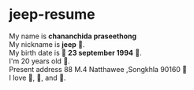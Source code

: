 # jeep-resume
My name is **chananchida praseethong**  
My nickname is **jeep** :car:.  
My birth date is :dog: **23 september 1994** :cake:.  
I'm 20 years old :girl:.  
Present address 88 M.4 Natthawee ,Songkhla 90160 :house_with_garden:  
I love :cake:, :tea:, and :dancer:.
